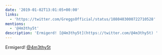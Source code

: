 ```yaml
---
date: '2019-01-02T13:01:05+00:00'
links:
  - 'https://twitter.com/GreggsOfficial/status/1080403000722710528'
mentions:
  - '@4m3thy5t'
description: 'Ermigerd! [@4m3thy5t](https://twitter.com/@4m3thy5t) '
---
```

Ermigerd! [@4m3thy5t](https://twitter.com/@4m3thy5t) 
